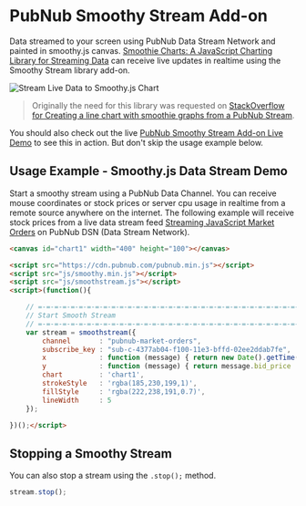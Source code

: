 # PubNub Smoothy Stream Add-on

Data streamed to your screen using PubNub Data Stream Network
and painted in smoothy.js canvas.
[Smoothie Charts: A JavaScript Charting Library for Streaming Data](http://smoothiecharts.org/)
can receive live updates in realtime using the Smoothy Stream library add-on.

![Stream Live Data to Smoothy.js Chart](http://stephenlb.github.io/pubnub-smoothy/smoothy-stream.gif)

> Originally the need for this library was requested on [StackOverflow for Creating a line chart with smoothie graphs from a PubNub Stream](http://stackoverflow.com/questions/27511102/creating-a-line-chart-with-smoothie-graphs-from-a-pubnub-stream).

You should also check out the live [PubNub Smoothy Stream Add-on Live Demo](http://stephenlb.github.io/pubnub-smoothy/) to see this in action.
But don't skip the usage example below.

## Usage Example - Smoothy.js Data Stream Demo

Start a smoothy stream using a PubNub Data Channel.
You can receive mouse coordinates or stock prices or server cpu usage
in realtime from a remote source anywhere on the internet.
The following example will receive stock prices from a live
data stream feed
[Streaming JavaScript Market Orders](http://www.pubnub.com/developers/data-streams/market-orders)
on PubNub DSN (Data Stream Network).

```html
<canvas id="chart1" width="400" height="100"></canvas>

<script src="https://cdn.pubnub.com/pubnub.min.js"></script>
<script src="js/smoothy.min.js"></script>
<script src="js/smoothstream.js"></script>
<script>(function(){

    // =-=-=-=-=-=-=-=-=-=-=-=-=-=-=-=-=-=-=-=-=-=-=-=-=-=-=-=-=-=-=-=-=-=-=-=
    // Start Smooth Stream
    // =-=-=-=-=-=-=-=-=-=-=-=-=-=-=-=-=-=-=-=-=-=-=-=-=-=-=-=-=-=-=-=-=-=-=-=
    var stream = smoothstream({
        channel       : "pubnub-market-orders",
        subscribe_key : "sub-c-4377ab04-f100-11e3-bffd-02ee2ddab7fe",
        x             : function (message) { return new Date().getTime() },
        y             : function (message) { return message.bid_price    },
        chart         : 'chart1',
        strokeStyle   : 'rgba(185,230,199,1)',
        fillStyle     : 'rgba(222,238,191,0.7)',
        lineWidth     : 5
    });

})();</script>
```

## Stopping a Smoothy Stream

You can also stop a stream using the `.stop();` method.

```javascript
stream.stop();
```
